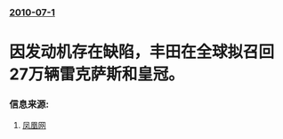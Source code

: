 ### [2010-07-1](/news/2010/07/1/index.md)

##### 
#  因发动机存在缺陷，丰田在全球拟召回27万辆雷克萨斯和皇冠。




### 信息来源:

1. [凤凰网](http://auto.ifeng.com/usecar/recall/20100702/361426.shtml)
